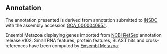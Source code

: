 **Annotation**
----------

The annotation presented is derived from annotation submitted to
[INSDC](http://www.insdc.org) with the assembly accession [GCA_000004095.1](http://www.ebi.ac.uk/ena/data/view/GCA_000004095.1).

Ensembl Metazoa displaying genes imported from [NCBI RefSeq](https://www.ncbi.nlm.nih.gov/genome/annotation_euk/Hydra_vulgaris/102) annotation release v102.
Small RNA features, protein features, BLAST hits and cross-references have been
computed by [Ensembl Metazoa](https://metazoa.ensembl.org/info/genome/annotation/index.html).
